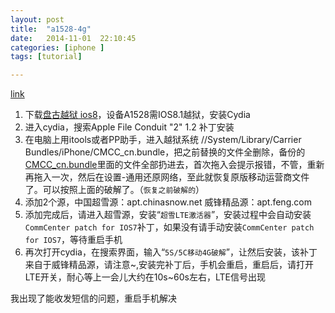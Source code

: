 ```yaml
---
layout: post
title:  "a1528-4g"
date:   2014-11-01	22:10:45
categories: [iphone ]
tags: [tutorial]

---
```


[link](http://bbs.feng.com/read-htm-tid-8522641.html)

1. 下载[盘古越狱 ios8](http://en.pangu.io)，设备A1528需IOS8.1越狱，安装Cydia
2. 进入cydia，搜索Apple File Conduit "2" 1.2 补丁安装
3. 在电脑上用itools或者PP助手，进入越狱系统 //System/Library/Carrier Bundles/iPhone/CMCC_cn.bundle，把之前替换的文件全删除，备份的[CMCC_cn.bundle](/resources/2014/11/1/CMCC_cn.bundle)里面的文件全部扔进去，首次拖入会提示报错，不管，重新再拖入一次，然后在设置-通用还原网络，至此就恢复原版移动运营商文件了。可以按照上面的破解了。（`恢复之前破解的`）
4. 添加2个源，中国超雪源：apt.chinasnow.net 威锋精品源：apt.feng.com
5. 添加完成后，请进入超雪源，安装“`超雪LTE激活器`”，安装过程中会自动安装`CommCenter patch for IOS7`补丁，如果没有请手动安装`CommCenter patch for IOS7`，等待重启手机
6. 再次打开cydia，在搜索界面，输入“`5S/5C移动4G破解`”，让然后安装，该补丁来自于威锋精品源，请注意~,安装完补丁后，手机会重启，重启后，请打开LTE开关，耐心等上一会儿大约在10s~60s左右，LTE信号出现

我出现了能收发短信的问题，重启手机解决



